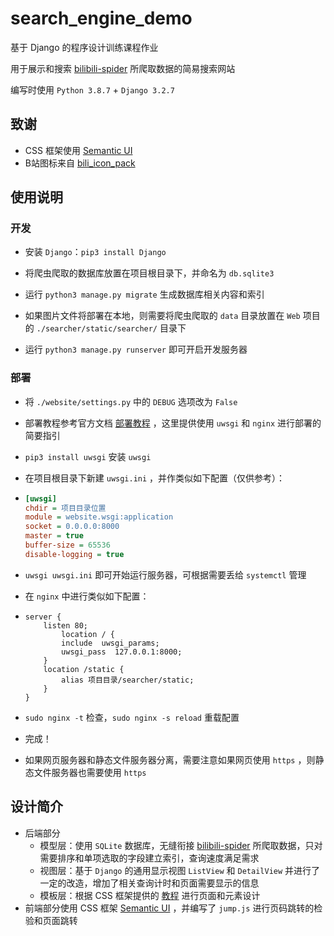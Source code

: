 # search_engine_demo
基于 Django 的程序设计训练课程作业

用于展示和搜索 [bilibili-spider](https://github.com/Centaurus99/bilibili-spider) 所爬取数据的简易搜索网站

编写时使用 `Python 3.8.7` + `Django 3.2.7`

## 致谢

- CSS 框架使用 [Semantic UI](https://github.com/semantic-org/semantic-ui)
- B站图标来自 [bili_icon_pack](https://github.com/dashuchufang/bili_icon_pack)

## 使用说明

### 开发

- 安装 `Django`：`pip3 install Django`

- 将爬虫爬取的数据库放置在项目根目录下，并命名为 `db.sqlite3`
- 运行 `python3 manage.py migrate` 生成数据库相关内容和索引
- 如果图片文件将部署在本地，则需要将爬虫爬取的 `data` 目录放置在 `Web` 项目的 `./searcher/static/searcher/` 目录下
- 运行 `python3 manage.py runserver` 即可开启开发服务器

### 部署

- 将 `./website/settings.py` 中的 `DEBUG` 选项改为 `False`

- 部署教程参考官方文档 [部署教程](https://docs.djangoproject.com/zh-hans/3.2/howto/deployment/) ，这里提供使用 `uwsgi` 和 `nginx` 进行部署的简要指引

- `pip3 install uwsgi` 安装 `uwsgi`

- 在项目根目录下新建 `uwsgi.ini` ，并作类似如下配置（仅供参考）：

- ```ini
  [uwsgi]
  chdir = 项目目录位置
  module = website.wsgi:application
  socket = 0.0.0.0:8000
  master = true
  buffer-size = 65536
  disable-logging = true

- `uwsgi uwsgi.ini` 即可开始运行服务器，可根据需要丢给 `systemctl` 管理

- 在 `nginx` 中进行类似如下配置：

- ```nginx
  server {
      listen 80;
          location / {
          include  uwsgi_params;
          uwsgi_pass  127.0.0.1:8000;
      }
      location /static {
          alias 项目目录/searcher/static;
      }
  }
  ```

- `sudo nginx -t` 检查，`sudo nginx -s reload` 重载配置

- 完成！

- 如果网页服务器和静态文件服务器分离，需要注意如果网页使用 `https` ，则静态文件服务器也需要使用 `https`

## 设计简介

- 后端部分
  - 模型层：使用 `SQLite` 数据库，无缝衔接 [bilibili-spider](https://github.com/Centaurus99/bilibili-spider) 所爬取数据，只对需要排序和单项选取的字段建立索引，查询速度满足需求
  - 视图层：基于 `Django` 的通用显示视图 `ListView` 和 `DetailView` 并进行了一定的改造，增加了相关查询计时和页面需要显示的信息
  - 模板层：根据 CSS 框架提供的 [教程](https://semantic-ui.com/introduction/getting-started.html) 进行页面和元素设计
- 前端部分使用 CSS 框架 [Semantic UI](https://github.com/semantic-org/semantic-ui) ，并编写了 `jump.js` 进行页码跳转的检验和页面跳转



